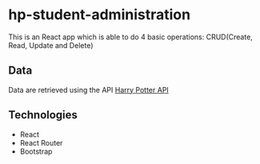 # hp-student-administration

 This is an React app which is able to do 4 basic operations: CRUD(Create, Read, Update and Delete)

## Data
 Data are retrieved using the API [Harry Potter API](https://hp-characters-api.onrender.com/)

## Technologies

 - React
 - React Router
 - Bootstrap
